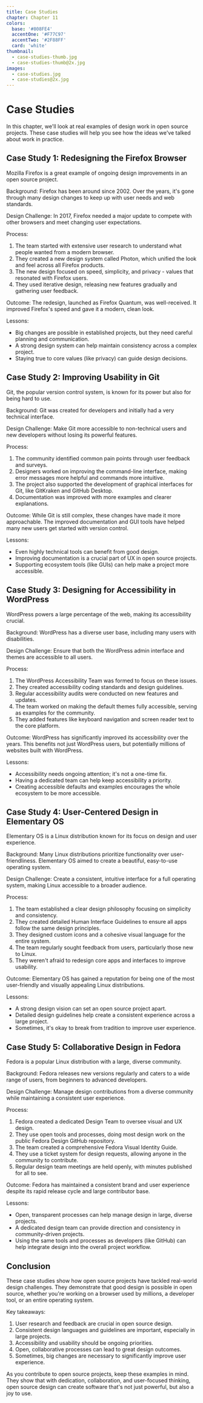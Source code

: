 ```yaml
---
title: Case Studies
chapter: Chapter 11
colors:
  base: '#808FE4'
  accentOne: '#F77C97'
  accentTwo: '#2F88FF'
  card: 'white'
thumbnail:
  - case-studies-thumb.jpg
  - case-studies-thumb@2x.jpg
images:
  - case-studies.jpg
  - case-studies@2x.jpg
---
```


# Case Studies

In this chapter, we'll look at real examples of design work in open source projects. These case studies will help you see how the ideas we've talked about work in practice.

## Case Study 1: Redesigning the Firefox Browser

Mozilla Firefox is a great example of ongoing design improvements in an open source project.

Background: Firefox has been around since 2002. Over the years, it's gone through many design changes to keep up with user needs and web standards.

Design Challenge: In 2017, Firefox needed a major update to compete with other browsers and meet changing user expectations.

Process:
1. The team started with extensive user research to understand what people wanted from a modern browser.
2. They created a new design system called Photon, which unified the look and feel across all Firefox products.
3. The new design focused on speed, simplicity, and privacy - values that resonated with Firefox users.
4. They used iterative design, releasing new features gradually and gathering user feedback.

Outcome: The redesign, launched as Firefox Quantum, was well-received. It improved Firefox's speed and gave it a modern, clean look.

Lessons:
- Big changes are possible in established projects, but they need careful planning and communication.
- A strong design system can help maintain consistency across a complex project.
- Staying true to core values (like privacy) can guide design decisions.

## Case Study 2: Improving Usability in Git

Git, the popular version control system, is known for its power but also for being hard to use.

Background: Git was created for developers and initially had a very technical interface.

Design Challenge: Make Git more accessible to non-technical users and new developers without losing its powerful features.

Process:
1. The community identified common pain points through user feedback and surveys.
2. Designers worked on improving the command-line interface, making error messages more helpful and commands more intuitive.
3. The project also supported the development of graphical interfaces for Git, like GitKraken and GitHub Desktop.
4. Documentation was improved with more examples and clearer explanations.

Outcome: While Git is still complex, these changes have made it more approachable. The improved documentation and GUI tools have helped many new users get started with version control.

Lessons:
- Even highly technical tools can benefit from good design.
- Improving documentation is a crucial part of UX in open source projects.
- Supporting ecosystem tools (like GUIs) can help make a project more accessible.

## Case Study 3: Designing for Accessibility in WordPress

WordPress powers a large percentage of the web, making its accessibility crucial.

Background: WordPress has a diverse user base, including many users with disabilities.

Design Challenge: Ensure that both the WordPress admin interface and themes are accessible to all users.

Process:
1. The WordPress Accessibility Team was formed to focus on these issues.
2. They created accessibility coding standards and design guidelines.
3. Regular accessibility audits were conducted on new features and updates.
4. The team worked on making the default themes fully accessible, serving as examples for the community.
5. They added features like keyboard navigation and screen reader text to the core platform.

Outcome: WordPress has significantly improved its accessibility over the years. This benefits not just WordPress users, but potentially millions of websites built with WordPress.

Lessons:
- Accessibility needs ongoing attention; it's not a one-time fix.
- Having a dedicated team can help keep accessibility a priority.
- Creating accessible defaults and examples encourages the whole ecosystem to be more accessible.

## Case Study 4: User-Centered Design in Elementary OS

Elementary OS is a Linux distribution known for its focus on design and user experience.

Background: Many Linux distributions prioritize functionality over user-friendliness. Elementary OS aimed to create a beautiful, easy-to-use operating system.

Design Challenge: Create a consistent, intuitive interface for a full operating system, making Linux accessible to a broader audience.

Process:
1. The team established a clear design philosophy focusing on simplicity and consistency.
2. They created detailed Human Interface Guidelines to ensure all apps follow the same design principles.
3. They designed custom icons and a cohesive visual language for the entire system.
4. The team regularly sought feedback from users, particularly those new to Linux.
5. They weren't afraid to redesign core apps and interfaces to improve usability.

Outcome: Elementary OS has gained a reputation for being one of the most user-friendly and visually appealing Linux distributions.

Lessons:
- A strong design vision can set an open source project apart.
- Detailed design guidelines help create a consistent experience across a large project.
- Sometimes, it's okay to break from tradition to improve user experience.

## Case Study 5: Collaborative Design in Fedora

Fedora is a popular Linux distribution with a large, diverse community.

Background: Fedora releases new versions regularly and caters to a wide range of users, from beginners to advanced developers.

Design Challenge: Manage design contributions from a diverse community while maintaining a consistent user experience.

Process:
1. Fedora created a dedicated Design Team to oversee visual and UX design.
2. They use open tools and processes, doing most design work on the public Fedora Design GitHub repository.
3. The team created a comprehensive Fedora Visual Identity Guide.
4. They use a ticket system for design requests, allowing anyone in the community to contribute.
5. Regular design team meetings are held openly, with minutes published for all to see.

Outcome: Fedora has maintained a consistent brand and user experience despite its rapid release cycle and large contributor base.

Lessons:
- Open, transparent processes can help manage design in large, diverse projects.
- A dedicated design team can provide direction and consistency in community-driven projects.
- Using the same tools and processes as developers (like GitHub) can help integrate design into the overall project workflow.

## Conclusion

These case studies show how open source projects have tackled real-world design challenges. They demonstrate that good design is possible in open source, whether you're working on a browser used by millions, a developer tool, or an entire operating system.

Key takeaways:
1. User research and feedback are crucial in open source design.
2. Consistent design languages and guidelines are important, especially in large projects.
3. Accessibility and usability should be ongoing priorities.
4. Open, collaborative processes can lead to great design outcomes.
5. Sometimes, big changes are necessary to significantly improve user experience.

As you contribute to open source projects, keep these examples in mind. They show that with dedication, collaboration, and user-focused thinking, open source design can create software that's not just powerful, but also a joy to use.
